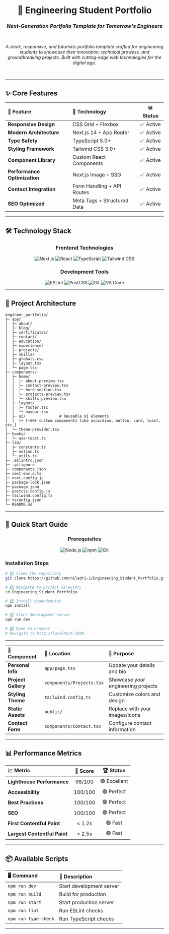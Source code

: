 <div align="center">

# 🚀 Engineering Student Portfolio

### *Next-Generation Portfolio Template for Tomorrow's Engineers*


<br>

*A sleek, responsive, and futuristic portfolio template crafted for engineering students to showcase their innovation, technical prowess, and groundbreaking projects. Built with cutting-edge web technologies for the digital age.*

<br>

</div>

---

## ✨ **Core Features**

<div align="center">

| 🎯 **Feature** | 🔧 **Technology** | 📊 **Status** |
|:---|:---|:---:|
| **Responsive Design** | CSS Grid + Flexbox | ✅ Active |
| **Modern Architecture** | Next.js 14 + App Router | ✅ Active |
| **Type Safety** | TypeScript 5.0+ | ✅ Active |
| **Styling Framework** | Tailwind CSS 3.0+ | ✅ Active |
| **Component Library** | Custom React Components | ✅ Active |
| **Performance Optimization** | Next.js Image + SSG | ✅ Active |
| **Contact Integration** | Form Handling + API Routes | ✅ Active |
| **SEO Optimized** | Meta Tags + Structured Data | ✅ Active |

</div>

---

## 🛠️ **Technology Stack**

<div align="center">

### **Frontend Technologies**
![Next.js](https://img.shields.io/badge/Next.js-14.0+-black?style=for-the-badge&logo=next.js&logoColor=white)
![React](https://img.shields.io/badge/React-18.0+-61DAFB?style=for-the-badge&logo=react&logoColor=black)
![TypeScript](https://img.shields.io/badge/TypeScript-5.0+-3178C6?style=for-the-badge&logo=typescript&logoColor=white)
![Tailwind CSS](https://img.shields.io/badge/Tailwind_CSS-3.0+-38B2AC?style=for-the-badge&logo=tailwind-css&logoColor=white)

### **Development Tools**
![ESLint](https://img.shields.io/badge/ESLint-8.0+-4B32C3?style=for-the-badge&logo=eslint&logoColor=white)
![PostCSS](https://img.shields.io/badge/PostCSS-8.0+-DD3A0A?style=for-the-badge&logo=postcss&logoColor=white)
![Git](https://img.shields.io/badge/Git-2.40+-F05032?style=for-the-badge&logo=git&logoColor=white)
![VS Code](https://img.shields.io/badge/VS_Code-Recommended-007ACC?style=for-the-badge&logo=visual-studio-code&logoColor=white)

</div>

---

## 📁 **Project Architecture**


```
engineer_portfolio/
├─ app/
│  ├─ about/
│  ├─ blog/
│  ├─ certificates/
│  ├─ contact/
│  ├─ education/
│  ├─ experience/
│  ├─ projects/
│  ├─ skills/
│  ├─ globals.css
│  ├─ layout.tsx
│  └─ page.tsx
├─ components/
│  ├─ home/
│  │  ├─ about-preview.tsx
│  │  ├─ contact-preview.tsx
│  │  ├─ hero-section.tsx
│  │  ├─ projects-preview.tsx
│  │  └─ skills-preview.tsx
│  ├─ layout/
│  │  ├─ footer.tsx
│  │  └─ navbar.tsx
│  ├─ ui/               # Reusable UI elements
│  │  ├─ [~50+ custom components like accordion, button, card, toast, etc.]
│  └─ theme-provider.tsx
├─ hooks/
│  └─ use-toast.ts
├─ lib/
│  ├─ constants.ts
│  ├─ motion.ts
│  └─ utils.ts
├─ .eslintrc.json
├─ .gitignore
├─ components.json
├─ next-env.d.ts
├─ next.config.js
├─ package-lock.json
├─ package.json
├─ postcss.config.js
├─ tailwind.config.ts
├─ tsconfig.json
└─ README.md

```


---

## 🚀 **Quick Start Guide**

<div align="center">

### **Prerequisites**
![Node.js](https://img.shields.io/badge/Node.js-18.0+-339933?style=flat-square&logo=node.js&logoColor=white)
![npm](https://img.shields.io/badge/npm-9.0+-CB3837?style=flat-square&logo=npm&logoColor=white)
![Git](https://img.shields.io/badge/Git-Latest-F05032?style=flat-square&logo=git&logoColor=white)

</div>

### **Installation Steps**

```bash
# 1️⃣ Clone the repository
git clone https://github.com/niladri-1/Engineering_Student_Portfolio.git

# 2️⃣ Navigate to project directory
cd Engineering_Student_Portfolio

# 3️⃣ Install dependencies
npm install

# 4️⃣ Start development server
npm run dev

# 5️⃣ Open in browser
# Navigate to http://localhost:3000
```

---


<div align="center">

| 🔧 **Component** | 📍 **Location** | 🎯 **Purpose** |
|:---|:---|:---|
| **Personal Info** | `app/page.tsx` | Update your details and bio |
| **Project Gallery** | `components/Projects.tsx` | Showcase your engineering projects |
| **Styling Theme** | `tailwind.config.ts` | Customize colors and design |
| **Static Assets** | `public/` | Replace with your images/icons |
| **Contact Form** | `components/Contact.tsx` | Configure contact information |

</div>

---

## 📊 **Performance Metrics**

<div align="center">

| 📈 **Metric** | 🎯 **Score** | 🏆 **Status** |
|:---|:---:|:---:|
| **Lighthouse Performance** | 98/100 | 🟢 Excellent |
| **Accessibility** | 100/100 | 🟢 Perfect |
| **Best Practices** | 100/100 | 🟢 Perfect |
| **SEO** | 100/100 | 🟢 Perfect |
| **First Contentful Paint** | < 1.2s | 🟢 Fast |
| **Largest Contentful Paint** | < 2.5s | 🟢 Fast |

</div>

---

## 📦 **Available Scripts**

<div align="center">

| 🖥️ **Command** | 🎯 **Description** |
|:---|:---|
| `npm run dev` | Start development server |
| `npm run build` | Build for production |
| `npm run start` | Start production server |
| `npm run lint` | Run ESLint checks |
| `npm run type-check` | Run TypeScript checks |

</div>

---



</div>
